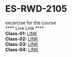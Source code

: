 # ES-RWD-2105
excercise for the course
<br>
**** Live Link ****
<br>
<b>Class-01:</b> 
<a href="https://eyasir329.github.io/es-rwd-2105/class-01/">LINK</a>
<br>
<b>Class-02:</b> 
<a href="https://eyasir329.github.io/es-rwd-2105/class-02/">LINK</a>
<br>
<b>Class-03:</b> 
<a href="https://eyasir329.github.io/es-rwd-2105/class-03/">LINK</a>
<br>
<b>Class-04:</b> 
<a href="https://eyasir329.github.io/es-rwd-2105/class-04/
">LINK</a>
<br>

